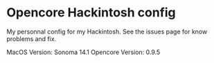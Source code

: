 # Opencore Hackintosh config

My personnal config for my Hackintosh. See the issues page for know problems and fix.

MacOS Version: Sonoma 14.1
Opencore Version: 0.9.5
